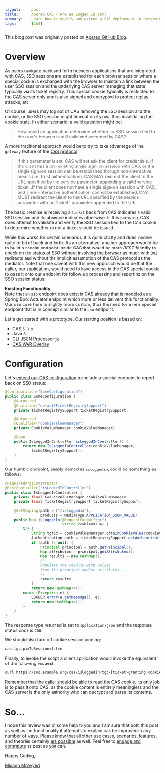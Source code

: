 ```yaml
---
layout:     post
title:      Apereo CAS - Are We Logged In Yet?
summary:    Learn how to modify and extend a CAS deployment to determine whether an SSO session is still valid and tied to a user authentication session.
tags:       [CAS]
---
```


<div class="alert alert-success"><i class="far fa-lightbulb"></i> This blog post was originally posted on <a href="https://github.com/apereo/apereo.github.io">Apereo GitHub Blog</a>.</div>

# Overview

As users navigate back and forth between applications that are integrated with CAS, SSO sessions are established for each browser session where a special cookie is exchanged with the browser to maintain a link between the user SSO session and the underlying CAS server managing that state typically via its ticket registry. This special cookie typically is restricted to the CAS server only and is also signed and encrypted to protect replay attacks, etc.

<script async src="https://pagead2.googlesyndication.com/pagead/js/adsbygoogle.js"></script>
<ins class="adsbygoogle"
     style="display:block; text-align:center;"
     data-ad-layout="in-article"
     data-ad-format="fluid"
     data-ad-client="ca-pub-8081398210264173"
     data-ad-slot="3789603713"></ins>
<script>
     (adsbygoogle = window.adsbygoogle || []).push({});
</script>

Of course, users may log out of CAS removing the SSO session and the cookie, or the SSO session might timeout on its own thus invalidating the cookie state. In either scenario, a valid question might be:

> How could an application determine whether an SSO session tied to the user's browser is still valid and accepted by CAS?

A more traditional approach would be to try to take advantage of the `gateway` feature of the [CAS protocol](https://apereo.github.io/cas/development/protocol/CAS-Protocol-Specification.html):

> If this parameter is set, CAS will not ask the client for credentials. If the client has a pre-existing single sign-on session with CAS, or if a single sign-on session can be established through non-interactive means (i.e. trust authentication), CAS MAY redirect the client to the URL specified by the service parameter, appending a valid service ticket...If the client does not have a single sign-on session with CAS, and a non-interactive authentication cannot be established, CAS MUST redirect the client to the URL specified by the service parameter with no “ticket” parameter appended to the URL.

The basic premise is receiving a `ticket` back from CAS indicates a valid SSO session and its absence indicates otherwise. In this scenario, CAS does attempt to validate and verify the SSO session tied to the CAS cookie to determine whether or not a ticket should be issued.

While this works for certain scenarios, it is quite chatty and does involve quite of bit of back and forth. As an alternative, another approach would be to build a special endpoint inside CAS that would be more *REST* friendly to check on the status of SSO without involving the browser as much with ‍`302` redirects and without the implicit assumption of the CAS protocol as the mediator. Note that one caveat with this new approach would be that the caller, our application, would need to have access to the CAS special cookie to pass it onto our endpoint for follow-up processing and reporting on the SSO session status.

<div class="alert alert-info">
<strong>Existing Functionality</strong><br/>Note that an <code>sso</code> endpoint does exist in CAS already that is modeled as a Spring Boot Actuator endpoint which more or less delivers this functionality. Our use case here is slightly more custom, thus the need for a new special endpoint that is in concept similar to the <code>sso</code> endpoint.
</div>

Let's get started with a prototype. Our starting position is based on:

- CAS `5.3.x`
- Java `8`
- [CLI JSON Processor `jq`](https://stedolan.github.io/jq/)
- [CAS WAR Overlay](https://github.com/apereo/cas-overlay-template/tree/5.3)

# Configuration

Let's [extend our CAS configuration](https://apereo.github.io/cas/5.3.x/installation/Configuration-Management-Extensions.html) to include a special endpoint to report back on SSO status:

```java
@Configuration("SomeConfiguration")
public class SomeConfiguration {
    @Autowired
    @Qualifier("defaultTicketRegistrySupport")
    private TicketRegistrySupport ticketRegistrySupport;

    @Autowired
    @Qualifier("cookieValueManager")
    private CookieValueManager cookieValueManager;

    @Bean
    public IsLoggedInController isLoggedInController() {
        return new IsLoggedInController(cookieValueManager,
            ticketRegistrySupport);
    }
}
```

Our humble endpoint, simply named as `isloggedin`, could be something as follows:

```java
@RequiredArgsConstructor
@RestController("isLoggedInController")
public class IsLoggedInController {
    private final CookieValueManager cookieValueManager;
    private final TicketRegistrySupport ticketRegistrySupport;

    @GetMapping(path = {"/isloggedin"},
                produces = MediaType.APPLICATION_JSON_VALUE)
    public Map isLoggedIn(@RequestParam("tgc")
                          String cookieValue) {
        try {
            String tgtId = cookieValueManager.obtainCookieValue(cookieValue, request);
            Authentication auth = ticketRegistrySupport.getAuthenticationFrom(tgtId);
            if (auth != null) {
                Principal principal = auth.getPrincipal();
                Map attributes = principal.getAttributes();
                Map results = new HashMap();
                /*
                Populate the results with values
                from the principal and/or attributes...
                */
                return results;
            }
            return new HashMap<>();
        catch (Exception e) {
            LOGGER.error(e.getMessage(), e);
            return new HashMap<>();
        }
    }
}
```

The response type returned is set to `application/json` and the response status code is `200`.

We should also turn off cookie session pinning:

```bash
cas.tgc.pinToSession=false
```

Finally, to invoke the script a client application would invoke the equivalent of the following request:

```bash
curl https://sso.example.org/cas/isloggedin?tgc=[ticket-granting cookie value]
```

<script async src="https://pagead2.googlesyndication.com/pagead/js/adsbygoogle.js"></script>
<ins class="adsbygoogle"
     style="display:block; text-align:center;"
     data-ad-layout="in-article"
     data-ad-format="fluid"
     data-ad-client="ca-pub-8081398210264173"
     data-ad-slot="3789603713"></ins>
<script>
     (adsbygoogle = window.adsbygoogle || []).push({});
</script>

Remember that the caller should be able to read the CAS cookie. Its only job is to pass it onto CAS, as the cookie content is entirely meaningless and the CAS server is the only authority who can decrypt and parse its contents.

# So...

I hope this review was of some help to you and I am sure that both this post as well as the functionality it attempts to explain can be improved in any number of ways. Please know that all other use cases, scenarios, features, and theories certainly [are possible](https://apereo.github.io/2017/02/18/onthe-theoryof-possibility/) as well. Feel free to [engage and contribute](https://apereo.github.io/cas/developer/Contributor-Guidelines.html) as best as you can.

Happy Coding,

[Misagh Moayyed](https://fawnoos.com)
